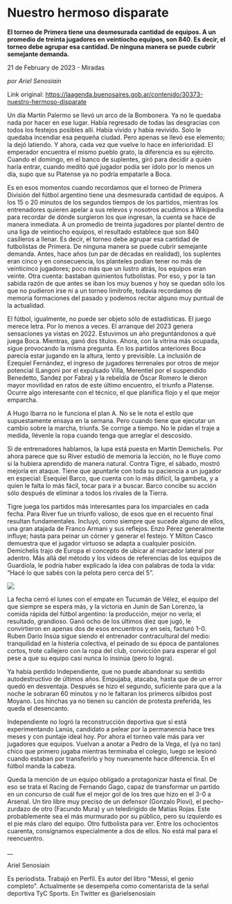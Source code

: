 # Nuestro hermoso disparate

**El torneo de Primera tiene una desmesurada cantidad de equipos. A un promedio de treinta jugadores en veintiocho equipos, son 840. Es decir, el torneo debe agrupar esa cantidad. De ninguna manera se puede cubrir semejante demanda.**

21 de February de 2023 - Miradas

_por Ariel Senosiain_

Link original: https://laagenda.buenosaires.gob.ar/contenido/30373-nuestro-hermoso-disparate



Un día Martín Palermo se llevó un arco de la Bombonera. Ya no le quedaba nada por hacer en ese lugar. Había regresado de todas las desgracias con todos los festejos posibles allí. Había vivido y había revivido. Solo le quedaba incendiar esa pequeña ciudad. Pero apenas se llevó ese elemento; la dejó latiendo. Y ahora, cada vez que vuelve lo hace en inferioridad. El emperador encuentra el mismo pueblo grato, la diferencia es su ejército. Cuando el domingo, en el banco de suplentes, giró para decidir a quién haría entrar, cuando meditó qué jugador podía ser ídolo por lo menos un día, supo que su Platense ya no podría empatarle a Boca.




Es en esos momentos cuando recordamos que el torneo de Primera División del fútbol argentino tiene una desmesurada cantidad de equipos. A los 15 o 20 minutos de los segundos tiempos de los partidos, mientras los entrenadores quieren apelar a sus relevos y nosotros acudimos a Wikipedia para recordar de dónde surgieron los que ingresan, la cuenta se hace de manera inmediata. A un promedio de treinta jugadores por plantel dentro de una liga de veintiocho equipos, el resultado establece que son 840 casilleros a llenar. Es decir, el torneo debe agrupar esa cantidad de futbolistas de Primera. De ninguna manera se puede cubrir semejante demanda. Antes, hace años (un par de décadas en realidad), los suplentes eran cinco y en consecuencia, los planteles podían tener no más de veinticinco jugadores; poco más que un lustro atrás, los equipos eran veinte. Otra cuenta: bastaban quinientos futbolistas. Por eso, y por la tan sabida razón de que antes se iban los muy buenos y hoy se quedan sólo los que no pudieron irse ni a un torneo limítrofe, todavía recordamos de memoria formaciones del pasado y podemos recitar alguno muy puntual de la actualidad.




El fútbol, igualmente, no puede ser objeto sólo de estadísticas. El juego merece letra. Por lo menos a veces. El arranque del 2023 genera sensaciones ya vistas en 2022. Estuvimos un año preguntándonos a qué juega Boca. Mientras, ganó dos títulos. Ahora, con la vitrina más ocupada, sigue provocando la misma pregunta. En los partidos anteriores Boca parecía estar jugando en la altura, lento y previsible. La inclusión de Ezequiel Fernández, el ingreso de jugadores terrenales por otros de mejor potencial (Langoni por el expulsado Villa, Merentiel por el suspendido Benedetto, Sandez por Fabra) y la rebeldía de Óscar Romero le dieron mayor movilidad en ratos de este último encuentro, el triunfo a Platense. Ocurre algo interesante con el técnico, el que planifica flojo y el que mejor emparcha.




A Hugo Ibarra no le funciona el plan A. No se le nota el estilo que supuestamente ensaya en la semana. Pero cuando tiene que ejecutar un cambio sobre la marcha, triunfa. Se corrige a tiempo. No le pidan el traje a medida, llévenle la ropa cuando tenga que arreglar el descosido.




Si de entrenadores hablamos, la lupa está puesta en Martín Demichelis. Por ahora parece que su River estudió de memoria la lección, no le fluye como si la hubiera aprendido de manera natural. Contra Tigre, el sábado, mostró mejoría en ataque. Tiene que apuntarle con toda su paciencia a un jugador en especial: Esequiel Barco, que cuenta con lo más difícil, la gambeta, y a quien le falta lo más fácil, tocar para ir a buscar. Barco concibe su acción sólo después de eliminar a todos los rivales de la Tierra.




Tigre juega los partidos más interesantes para los imparciales en cada fecha. Para River fue un triunfo valioso, de esos que en el recuento final resultan fundamentales. Incluyó, como siempre que sucede alguno de ellos, una gran atajada de Franco Armani y sus reflejos. Enzo Pérez generalmente influye; hasta para peinar un córner y generar el festejo. Y Milton Casco demuestra que el jugador virtuoso se adapta a cualquier posición. Demichelis trajo de Europa el concepto de ubicar al marcador lateral por adentro. Más allá del método y los videos de referencias de los equipos de Guardiola, le podría haber explicado la idea con palabras de toda la vida: “Hacé lo que sabés con la pelota pero cerca del 5”.




[![](https://img.youtube.com/vi/RZ7EDvnCeQA/0.jpg)](https://www.youtube.com/watch?v=RZ7EDvnCeQA)




La fecha cerró el lunes con el empate en Tucumán de Vélez, el equipo del que siempre se espera más, y la victoria en Junín de San Lorenzo, la comida rápida del fútbol argentino: la producción, mejor no verla; el resultado, grandioso. Ganó ocho de los últimos diez que jugó, le convirtieron en apenas dos de esos encuentros y en seis, facturó 1-0. Ruben Darío Insúa sigue siendo el entrenador contracultural del medio: tranquilidad en la histeria colectiva, el peinado de su época de pantalones cortos, trote callejero con la ropa del club, convicción para esperar el gol pese a que su equipo casi nunca lo insinúa (pero lo logra).




Ya había perdido Independiente, que no puede abandonar su sentido autodestructivo de últimos años. Empujaba, atacaba, hasta que de un error quedó en desventaja. Después se hizo el segundo, suficiente para que a la noche le sobraran 60 minutos y no le faltaran los primeros silbidos post Moyano. Los hinchas ya no tienen su canción de protesta preferida, les queda el desencanto.




Independiente no logró la reconstrucción deportiva que sí está experimentando Lanús, candidato a pelear por la permanencia hace tres meses y con puntaje ideal hoy. Por ahora el torneo vale más para ver jugadores que equipos. Vuelvan a anotar a Pedro de la Vega, el (ya no tan) chico que primero jugaba mientras terminaba el colegio, luego se lesionó cuando estaban por transferirlo y hoy nuevamente hace diferencia. En el fútbol manda la cabeza.




Queda la mención de un equipo obligado a protagonizar hasta el final. De eso se trata el Racing de Fernando Gago, capaz de transformar un partido en un concurso de cuál fue el mejor gol de los tres que hizo en el 3-0 a Arsenal. Un tiro libre muy preciso de un defensor (Gonzalo Piovi), el pecho-zurdazo de otro (Facundo Mura) y un teledirigido de Matías Rojas. Este probablemente sea el más murmurado por su público, pero su izquierdo es el pie más claro del equipo. Otro futbolista para ver. Entre los ochocientos cuarenta, consignamos especialmente a dos de ellos. No está mal para el reencuentro.




\_\_




Ariel Senosiain




Es periodista. Trabajó en Perfil. Es autor del libro "Messi, el genio completo". Actualmente se desempeña como comentarista de la señal deportiva TyC Sports. En Twitter es @arielsenosiain



